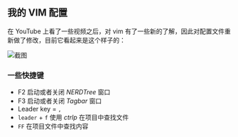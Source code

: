 ## 我的 VIM 配置

在 YouTube 上看了一些视频之后，对 vim 有了一些新的了解，因此对配置文件重新做了修改，目前它看起来是这个样子的：

![截图](https://files.jiaozhu.net/blog/fgmz7.jpg)

### 一些快捷键

- F2 启动或者关闭 *NERDTree* 窗口
- F3 启动或者关闭 *Tagbar* 窗口
- Leader key = `,`
- `leader` + `f` 使用 *ctrlp* 在项目中查找文件
- `FF` 在项目文件中查找内容

